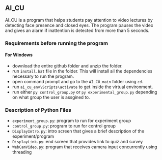 ## AI_CU

AI_CU is a program that helps students pay attention to video lectures by detecting face presence and closed eyes. The program pauses the video and gives an alarm if inattention is detected from more than 5 seconds. 

### Requirements before running the program

#### For Windows
- download the entire github folder and unzip the folder.
- run `install.bat` file in the folder. This will install all the dependencies necessary to run the program.
- open command prompt and go to the `AI_CU_main` folder using `cd`.
- run `ai_cu_env\Scripts\activate` to get inside the virtual environment.
- run either `py control_group.py` or `py experimental_group.py` depending on what group the user is assgined to.

### Description of Python Files
- `experiment_group.py`: program to run for experiment group
- `control_group.py`: program to run for control group
- `DisplayIntro.py`: intro screen that gives a brief description of the experiment/program
- `DisplayLink.py`: end screen that provides link to quiz and survey
- `WebCamVideo.py`: program that receives camera input concurrently using threading



